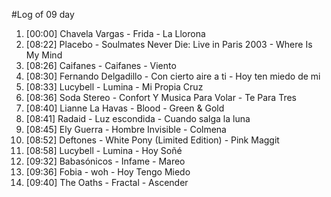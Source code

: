 #Log of 09 day

1. [00:00] Chavela Vargas - Frida - La Llorona
1. [08:22] Placebo - Soulmates Never Die: Live in Paris 2003 - Where Is My Mind
1. [08:26] Caifanes - Caifanes - Viento
1. [08:30] Fernando Delgadillo - Con cierto aire a ti - Hoy ten miedo de mi
1. [08:33] Lucybell - Lumina - Mi Propia Cruz
1. [08:36] Soda Stereo - Confort Y Musica Para Volar - Te Para Tres
1. [08:40] Lianne La Havas - Blood - Green & Gold
1. [08:41] Radaid - Luz escondida - Cuando salga la luna
1. [08:45] Ely Guerra - Hombre Invisible - Colmena
1. [08:52] Deftones - White Pony (Limited Edition) - Pink Maggit
1. [08:58] Lucybell - Lumina - Hoy Soñé
1. [09:32] Babasónicos - Infame - Mareo
1. [09:36] Fobia - woh - Hoy Tengo Miedo
1. [09:40] The Oaths - Fractal - Ascender
